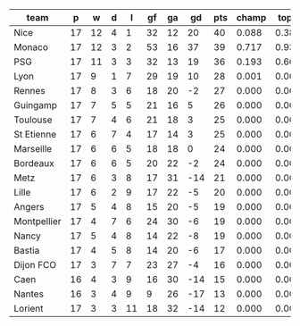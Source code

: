 |    team     | p  | w  | d | l  | gf | ga | gd  | pts | champ | top2  | top3  | top4  |  5-7  | bot4  | bot3  | bot2  |
|-------------|----|----|---|----|----|----|-----|-----|-------|-------|-------|-------|-------|-------|-------|-------|
| Nice        | 17 | 12 | 4 |  1 | 32 | 12 |  20 |  40 | 0.088 | 0.383 | 0.895 | 0.971 | 0.028 | 0.000 | 0.000 | 0.000|
| Monaco      | 17 | 12 | 3 |  2 | 53 | 16 |  37 |  39 | 0.717 | 0.933 | 0.997 | 1.000 | 0.001 | 0.000 | 0.000 | 0.000|
| PSG         | 17 | 11 | 3 |  3 | 32 | 13 |  19 |  36 | 0.193 | 0.668 | 0.962 | 0.993 | 0.007 | 0.000 | 0.000 | 0.000|
| Lyon        | 17 |  9 | 1 |  7 | 29 | 19 |  10 |  28 | 0.001 | 0.007 | 0.058 | 0.318 | 0.449 | 0.001 | 0.000 | 0.000|
| Rennes      | 17 |  8 | 3 |  6 | 18 | 20 |  -2 |  27 | 0.000 | 0.001 | 0.010 | 0.096 | 0.351 | 0.011 | 0.004 | 0.001|
| Guingamp    | 17 |  7 | 5 |  5 | 21 | 16 |   5 |  26 | 0.000 | 0.003 | 0.028 | 0.192 | 0.451 | 0.003 | 0.001 | 0.000|
| Toulouse    | 17 |  7 | 4 |  6 | 21 | 18 |   3 |  25 | 0.000 | 0.003 | 0.029 | 0.206 | 0.456 | 0.003 | 0.001 | 0.000|
| St Etienne  | 17 |  6 | 7 |  4 | 17 | 14 |   3 |  25 | 0.000 | 0.001 | 0.009 | 0.090 | 0.391 | 0.009 | 0.004 | 0.001|
| Marseille   | 17 |  6 | 6 |  5 | 18 | 18 |   0 |  24 | 0.000 | 0.001 | 0.008 | 0.078 | 0.326 | 0.014 | 0.006 | 0.002|
| Bordeaux    | 17 |  6 | 6 |  5 | 20 | 22 |  -2 |  24 | 0.000 | 0.000 | 0.002 | 0.025 | 0.167 | 0.053 | 0.026 | 0.012|
| Metz        | 17 |  6 | 3 |  8 | 17 | 31 | -14 |  21 | 0.000 | 0.000 | 0.000 | 0.003 | 0.039 | 0.253 | 0.158 | 0.080|
| Lille       | 17 |  6 | 2 |  9 | 17 | 22 |  -5 |  20 | 0.000 | 0.000 | 0.001 | 0.006 | 0.067 | 0.166 | 0.096 | 0.044|
| Angers      | 17 |  5 | 4 |  8 | 15 | 20 |  -5 |  19 | 0.000 | 0.000 | 0.001 | 0.009 | 0.088 | 0.133 | 0.072 | 0.033|
| Montpellier | 17 |  4 | 7 |  6 | 24 | 30 |  -6 |  19 | 0.000 | 0.000 | 0.001 | 0.010 | 0.097 | 0.118 | 0.065 | 0.029|
| Nancy       | 17 |  5 | 4 |  8 | 14 | 22 |  -8 |  19 | 0.000 | 0.000 | 0.000 | 0.003 | 0.036 | 0.262 | 0.161 | 0.079|
| Bastia      | 17 |  4 | 5 |  8 | 14 | 20 |  -6 |  17 | 0.000 | 0.000 | 0.000 | 0.001 | 0.022 | 0.348 | 0.224 | 0.120|
| Dijon FCO   | 17 |  3 | 7 |  7 | 23 | 27 |  -4 |  16 | 0.000 | 0.000 | 0.000 | 0.001 | 0.019 | 0.391 | 0.266 | 0.151|
| Caen        | 16 |  4 | 3 |  9 | 16 | 30 | -14 |  15 | 0.000 | 0.000 | 0.000 | 0.000 | 0.005 | 0.628 | 0.501 | 0.337|
| Nantes      | 16 |  3 | 4 |  9 |  9 | 26 | -17 |  13 | 0.000 | 0.000 | 0.000 | 0.000 | 0.001 | 0.772 | 0.670 | 0.506|
| Lorient     | 17 |  3 | 3 | 11 | 18 | 32 | -14 |  12 | 0.000 | 0.000 | 0.000 | 0.000 | 0.001 | 0.835 | 0.744 | 0.605|
